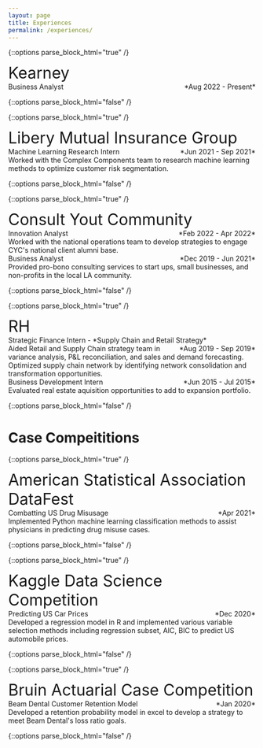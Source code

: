 ```yaml
---
layout: page
title: Experiences
permalink: /experiences/
---
```



{::options parse_block_html="true" /}
<div class="got-help">
<p>
<font size="6">Kearney</font><br>
Business Analyst
    <span style="float:right;">
        *Aug 2022 - Present*
    </span><br>
</p>
</div>
{::options parse_block_html="false" /}

{::options parse_block_html="true" /}
<div class="got-help">
<p>
<font size="6">Libery Mutual Insurance Group</font><br>
Machine Learning Research Intern
    <span style="float:right;">
        *Jun 2021 - Sep 2021*
    </span><br>
    Worked with the Complex Components team to research machine learning methods to optimize customer risk segmentation.<br>
</p>
</div>
{::options parse_block_html="false" /}

{::options parse_block_html="true" /}
<div class="got-help">
<p>
<font size="6">Consult Yout Community</font><br>
Innovation Analyst
    <span style="float:right;">
        *Feb 2022 - Apr 2022*
    </span><br>
    Worked with the national operations team to develop strategies to engage CYC's national client alumni base.<br>
Business Analyst
    <span style="float:right;">
        *Dec 2019 - Jun 2021*
    </span><br>
    Provided pro-bono consulting services to start ups, small businesses, and non-profits in the local LA community.<br>
</p>
</div>
{::options parse_block_html="false" /}

{::options parse_block_html="true" /}
<div class="got-help">
<p>
<font size="6">RH</font><br>
Strategic Finance Intern - *Supply Chain and Retail Strategy*
    <span style="float:right;">
        *Aug 2019 - Sep 2019*
    </span><br>
    Aided Retail and Supply Chain strategy team in variance analysis, P&L reconciliation, and sales and demand forecasting. Optimized supply chain network by identifying network consolidation and transformation opportunities.<br>
Business Development Intern
    <span style="float:right;">
        *Jun 2015 - Jul 2015*
    </span><br>
    Evaluated real estate aquisition opportunities to add to expansion portfolio.<br>
</p>
</div>
{::options parse_block_html="false" /}


# Case Compeititions

{::options parse_block_html="true" /}
<div class="gave-help">
<p>
<font size="6">American Statistical Association DataFest</font><br>
Combatting US Drug Misusage
    <span style="float:right;">
        *Apr 2021*
    </span><br>
    Implemented Python machine learning classification methods to assist physicians in predicting drug misuse cases.<br>
</p>
</div>
{::options parse_block_html="false" /}

{::options parse_block_html="true" /}
<div class="gave-help">
<p>
<font size="6">Kaggle Data Science Competition</font><br>
Predicting US Car Prices
    <span style="float:right;">
        *Dec 2020*
    </span><br>
    Developed a regression model in R and implemented various variable selection methods including regression subset, AIC, BIC to predict US automobile prices.<br>
</p>
</div>
{::options parse_block_html="false" /}

{::options parse_block_html="true" /}
<div class="gave-help">
<p>
<font size="6">Bruin Actuarial Case Competition</font><br>
Beam Dental Customer Retention Model
    <span style="float:right;">
        *Jan 2020*
    </span><br>
    Developed a retention probability model in excel to develop a strategy to meet Beam Dental's loss ratio goals.<br>
</p>
</div>
{::options parse_block_html="false" /}


